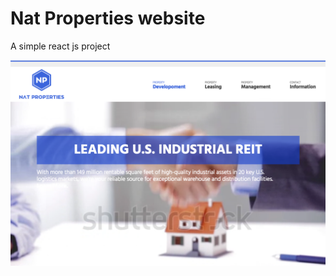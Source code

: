 # Nat Properties website

A simple react js project

![Alt text](screenshot.png?raw=true "Angular2 GitHub Profile Search")